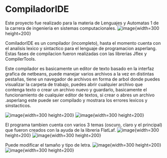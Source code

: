 # CompiladorIDE 
Este proyecto fue realizado para la materia de Lenguajes y Automatas 1 de la carrera de ingenieria en sistemas computacionales.
![image](https://github.com/dev-aj001/CompiladorIDE/assets/64895977/951a4106-b1a5-4501-9df5-15657736148f){width=300 height=200}

ComiladorIDE es un compilador (incompleto), hasta el momento cuenta con el analisis lexico y sintactico para el lenguaje de programacion asperlang.
Estas fases de compilacion fueron realizadas con las librerias Jflex y CompilerTools.

Este compilador es basicamente un editor de texto basado en la interfaz grafica de netbeans, puede manejar varios archivos a la vez en distintas pestañas,
tiene un navegador de archivos en forma de arbol donde puedes visualizar la carpeta de trabajo, puedes abrir cualquier archivo que contenga texto o crear 
un archivo nuevo y guardarlo, basicamente el funcionamiento de cualquier editor de textos, si crear o abres un archivo .asperlang este puede ser compilado
y mostrara los errores lexicos y sinstacticos.

![image](https://github.com/dev-aj001/CompiladorIDE/assets/64895977/282e3551-c3c7-4f56-95d0-80c629c31680){width=300 height=200}
![image](https://github.com/dev-aj001/CompiladorIDE/assets/64895977/6cf8ab8a-f30e-4425-ad19-7e9811b3deb3){width=300 height=200}

El programa tambien cuenta con varios 3 temas (oscuro, claro y el principal) que fueron creados con la ayuda de la libreria FlatLaf.
![image](https://github.com/dev-aj001/CompiladorIDE/assets/64895977/004075b4-30b8-4c90-9a1c-8ec70df2d813){width=300 height=200}
![image](https://github.com/dev-aj001/CompiladorIDE/assets/64895977/9969c950-c797-4ea1-b59b-221206b794a5){width=300 height=200}

Puede modificar el tamaño y tipo de letra.
![image](https://github.com/dev-aj001/CompiladorIDE/assets/64895977/68577d1d-4432-4f13-8add-892ae68bcfad){width=300 height=200}
![image](https://github.com/dev-aj001/CompiladorIDE/assets/64895977/bbcd04bc-ce1e-4d9c-9b9c-4117e34e5650){width=300 height=200}
